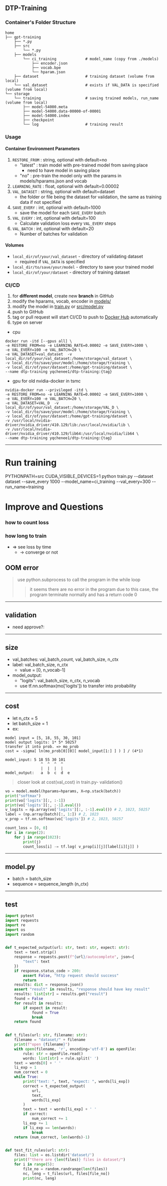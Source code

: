 ## DTP-Training
### Container's Folder Structure
    home
    ├── gpt-training                   
        ├── *.py                        
        ├── src
            └── *.py
        ├── models
            └── ci_training             # model_name (copy from ./models)
                ├── encoder.json
                ├── vocab.bpe
                └── hparam.json
        ├── dataset                     # training dataset (volume from local)
        └── val_dataset                 # exists if VAL_DATA is specified (volume from local)
    └── storage
        └── training                    # saving trained models, run_name (volume from local)
            ├── model-54000.meta
            ├── model-54000.data-00000-of-00001
            ├── model-54000.index
            ├── checkpoint
            └── log                     # training result
### Usage
#### Container Environment Parameters
1.  `RESTORE_FROM` : string, optional with default=no
    * "latest"  : train model with pre-trained model from saving place
      * need to have model in saving place
    * "no"  : pre-train the model only with the params in models/hparams.json and vocab
2.  `LEARNING_RATE` : float, optional with default=0.00002
3.  `VAL_DATASET` : string, optional with default=dataset
    * the folder or file being the dataset for validation, the same as training data if not specified
4.  `SAVE_EVERY` : int, optional with default=1000
    * save the model for each `SAVE_EVERY` batch
5.  `VAL_EVERY` : int, optional with default=100
    * Calculate validation loss every `VAL_EVERY` steps
6.  `VAL_BATCH` : int, optional with default=20
    * Number of batches for validation

#### Volumes
* `local_dir/of/your/val_dataset` - directory of validating dataset
  * required if `VAL_DATA` is specified
* `local_dir/to/save/your/model` - directory to save your trained model
* `local_dir/of/your/dataset` - directory of training dataset

### CI/CD
1. for **different model**, create new **branch** in GitHub
1. modify the hparams, vocab, encoder in [models/](./models)
2. modify the model in [train.py](./train.py) or [src/model.py](./src/model.py)
3. push to GitHub
4. tag or pull request will start CI/CD to push to [Docker Hub](https://hub.docker.com/repository/docker/yqchenee1/dtp-training) automatically
5. type on server

  * cpu
```shell
docker run -itd [--gpus all] \
-e RESTORE_FROM=no -e LEARNING_RATE=0.00002 -e SAVE_EVERY=1000 \
-e VAL_EVERY=100 -e VAL_BATCH=20 \
-e VAL_DATASET=val_dataset  -v local_dir/of/your/val_dataset:/home/storage/val_dataset \
-v local_dir/to/save/your/model:/home/storage/training \
-v local_dir/of/your/dataset:/home/gpt-training/dataset \
--name dtp-training yqchenee1/dtp-training:{tag}
```

  * gpu for old nvidia-docker in tsmc
```shell
nvidia-docker run --privileged -itd \
-e RESTORE_FROM=no -e LEARNING_RATE=0.00002 -e SAVE_EVERY=1000 \
-e VAL_EVERY=100 -e VAL_BATCH=20 \
-e VAL_DATASET=VAL_D  -v local_dir/of/your/val_dataset:/home/storage/VAL_D \
-v local_dir/to/save/your/model:/home/storage/training \
-v local_dir/of/your/dataset:/home/gpt-training/dataset \
-v /usr/local/nvidia-driver/nvidia_driver/410.129/lib:/usr/local/nvidia/lib \
-v /usr/local/nvidia-driver/nvidia_driver/410.129/lib64:/usr/local/nvidia/lib64 \
--name dtp-training yqchenee1/dtp-training:{tag}
```

----

# Run training
PYTHONPATH=src CUDA_VISIBLE_DEVICES=1 python train.py --dataset dataset --save_every 1000 --model_name=ci_training --val_every=300 --run_name=training

# Improve and Questions
### how to count loss
### how long to train
- => see loss by time
  - -> converge or not
## OOM error
> use python.subprocess to call the program in the while loop
>> it seems there are no error in the program due to this case,
>> the program terminate normally and has a return code 0

---

## validation
-  need approve?:

---

## size
- val_batches: val_batch_count, val_batch_size, n_ctx
- label: val_batch_size, n_ctx
  - value = [0, n_vocab-1]
- model_output:
  - "logits": val_batch_size, n_ctx, n_vocab
  - use tf.nn.softmax(mo['logits']) to transfer into probability

---

## cost
- let n_ctx = 5
- let batch_size = 1
- ex:
```
model input = [5, 18, 55, 30, 101]
model output logits: 1* 5* 50257
transfer it into prob. => mo_prob
cost = -sigma[ ln(mo_prob[0][0][ model_input[1:] ] ) ] / (4*1)
```
```
model_input: 5 18 55 30 101
                ^  ^  ^  ^
                |  |  |  |
model_output:   a  b  c  d  e
```
> closer look at cost(val_cost) in train.py- validation()
```python
vo = model.model(hparams=hparams, X=np.stack(batch))
print("softmax")
print(vo['logits'][:, :-1])
print(vo['logits'][:, :-1].eval())
v_logits = np.array(vo['logits'][:, :-1].eval()) # 2, 1023, 50257
label = (np.array(batch)[:, 1:]) # 2, 1023
v_prop = tf.nn.softmax(vo['logits']) # 2, 1023, 50257

count_loss = [0, 0]
for i in range(2):
    for j in range(1023):
        print(j)
        count_loss[i] -= tf.log( v_prop[i][j][label[i][j]] )
```

---

## model.py
- batch = batch_size
- sequence = sequence_length (n_ctx)

---

## test
```python
import pytest
import requests
import re
import os
import random


def t_expected_output(url: str, text: str, expect: str):
    text = text.strip()
    response = requests.post(f"{url}/autocomplete", json={
        "text": text
    })
    if response.status_code > 200:
        assert False, "http request should success"
        return
    results: dict = response.json()
    assert "result" in results, "response should have key result"
    results: list[str] = results.get("result")
    found = False
    for result in results:
        if expect in result:
            found = True
            break
    return found


def t_files(url: str, filename: str):
    filename = "dataset/" + filename
    print(f"open {filename}")
    with open(filename, 'r', encoding='utf-8') as openFile:
        rule: str = openFile.read()
        words: list[str] = rule.split(' ')
    text = words[0] + ' '
    li_exp = 1
    num_correct = 0
    while True:
        print("text: ", text, "expect: ", words[li_exp])
        correct = t_expected_output(
            url,
            text,
            words[li_exp]
        )
        text = text + words[li_exp] + ' '
        if correct:
            num_correct += 1
        li_exp += 1
        if li_exp == len(words):
            break
    return (num_correct, len(words)-1)


def test_fit_rules(url: str):
    files: list = os.listdir('dataset/')
    print(f"there are {len(files)} files in dataset/")
    for i in range(5):
        file_no = random.randrange(len(files))
        nc, leng = t_files(url, files[file_no])
        print(nc, leng)
```
